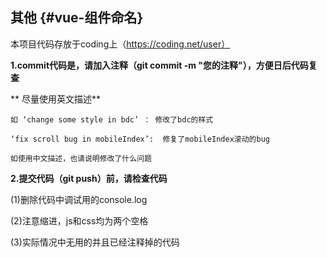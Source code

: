## 其他 {#vue-组件命名}

本项目代码存放于coding上（https://coding.net/user）

**1.commit代码是，请加入注释（git commit -m "您的注释"），方便日后代码复查**

**    尽量使用英文描述**

    如 ‘change some style in bdc’ ： 修改了bdc的样式

    ‘fix scroll bug in mobileIndex’:  修复了mobileIndex滚动的bug

    如使用中文描述，也请说明修改了什么问题

**2.提交代码（git push）前，请检查代码**

   \(1\)删除代码中调试用的console.log

   \(2\)注意缩进，js和css均为两个空格

   \(3\)实际情况中无用的并且已经注释掉的代码

